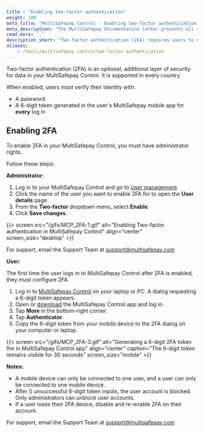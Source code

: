 ```yaml
---
title : "Enabling two-factor authentication"
weight: 100
meta_title: "MultiSafepay Control - Enabling two-factor authentication - MultiSafepay Docs"
meta_description: "The MultiSafepay Documentation Center presents all relevant information about our Plugins and API. You can also find support pages for payment methods, tools and general questions as well as the contact details of our Support and Integration Teams."
read_more: '.'
description_short: "Two-factor authentication (2FA) requires users to verify their identity with two pieces of evidence. This authentication method is used to add an additional layer of security to your data. At MultiSafepay, the first piece of evidence users are asked to provide is a password. The second piece of evidence is a 6-digit token, generated in the MultiSafepay app on the user's mobile device."
aliases:
    - /tools/multisafepay-contro/two-factor-authentication
---
```


Two-factor authentication (2FA) is an optional, additional layer of security for data in your MultiSafepay Control. It is supported in every country.

When enabled, users must verify their identity with:

- A password
- A 6-digit token generated in the user's MultiSafepay mobile app for **every** log in

## Enabling 2FA

To enable 2FA in your MultiSafepay Control, you must have administrator rights. 

Follow these steps:

**Administrator:** 

1. Log in to your MultiSafepay Control and go to [User management](https://merchant.multisafepay.com/user-management).
2. Click the name of the user you want to enable 2FA for to open the **User details** page.
3. From the **Two-factor** dropdown menu, select **Enable**.
4. Click **Save changes**.

{{< screen src="/gifs/MCP_2FA-1.gif" alt="Enabling Two-factor authentication in MultiSafepay Control" align="center" screen_size="desktop" >}}

For support, email the Support Team at <support@multisafepay.com>

**User:**

The first time the user logs in to MultiSafepay Control after 2FA is enabled, they must configure 2FA.

1.  Log in to [MultiSafepay Control](https://merchant.multisafepay.com) on your laptop or PC. A dialog requesting a 6-digit token appears.
2. Open or [download](https://docs.multisafepay.com/tools/multisafepay-control-app/how-to-download-the-app) the MultiSafepay Control app and log in.
3. Tap **More** in the bottom-right corner.
4. Tap **Authenticator**.
5. Copy the 6-digit token from your mobile device to the 2FA dialog on your computer or laptop.

{{< screen src="/gifs/MCP_2FA-3.gif" alt="Generating a 6-digit 2FA token the in MultiSafepay Control app" align="center" caption="The 6-digit token remains visible for 30 seconds" screen_size="mobile" >}}

**Notes:** 

- A mobile device can only be connected to one user, and a user can only be connected to one mobile device.
- After 5 unsuccessful 6-digit token inputs, the user account is blocked. Only administrators can unblock user accounts. 
- If a user loses their 2FA device, disable and re-enable 2FA on their account. 

For support, email the Support Team at <support@multisafepay.com>
